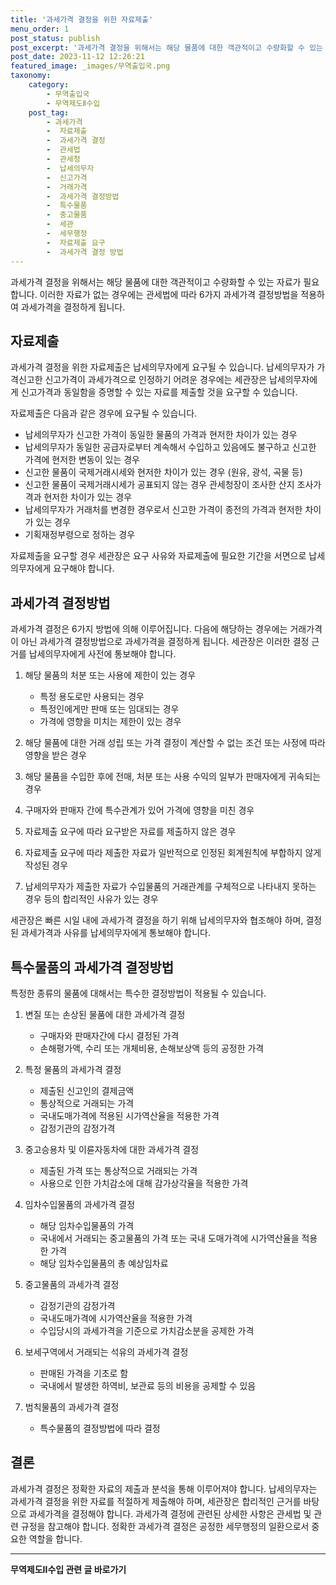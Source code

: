 ```yaml
---
title: '과세가격 결정을 위한 자료제출'
menu_order: 1
post_status: publish
post_excerpt: '과세가격 결정을 위해서는 해당 물품에 대한 객관적이고 수량화할 수 있는 자료가 필요합니다. 이러한 자료가 없는 경우에는 관세법에 따라 6가지 과세가격 결정방법을 적용하여 과세가격을 결정하게 됩니다.'
post_date: 2023-11-12 12:26:21
featured_image: _images/무역출입국.png
taxonomy:
    category:
        - 무역출입국
        - 무역제도Ⅱ수입
    post_tag:
        - 과세가격
        -  자료제출
        -  과세가격 결정
        -  관세법
        -  관세청
        -  납세의무자
        -  신고가격
        -  거래가격
        -  과세가격 결정방법
        -  특수물품
        -  중고물품
        -  세관
        -  세무행정
        -  자료제출 요구
        -  과세가격 결정 방법
---
```



과세가격 결정을 위해서는 해당 물품에 대한 객관적이고 수량화할 수 있는 자료가 필요합니다. 이러한 자료가 없는 경우에는 관세법에 따라 6가지 과세가격 결정방법을 적용하여 과세가격을 결정하게 됩니다.

## 자료제출

과세가격 결정을 위한 자료제출은 납세의무자에게 요구될 수 있습니다. 납세의무자가 가격신고한 신고가격이 과세가격으로 인정하기 어려운 경우에는 세관장은 납세의무자에게 신고가격과 동일함을 증명할 수 있는 자료를 제출할 것을 요구할 수 있습니다.

자료제출은 다음과 같은 경우에 요구될 수 있습니다.
- 납세의무자가 신고한 가격이 동일한 물품의 가격과 현저한 차이가 있는 경우
- 납세의무자가 동일한 공급자로부터 계속해서 수입하고 있음에도 불구하고 신고한 가격에 현저한 변동이 있는 경우
- 신고한 물품이 국제거래시세와 현저한 차이가 있는 경우 (원유, 광석, 곡물 등)
- 신고한 물품이 국제거래시세가 공표되지 않는 경우 관세청장이 조사한 산지 조사가격과 현저한 차이가 있는 경우
- 납세의무자가 거래처를 변경한 경우로서 신고한 가격이 종전의 가격과 현저한 차이가 있는 경우
- 기획재정부령으로 정하는 경우

자료제출을 요구할 경우 세관장은 요구 사유와 자료제출에 필요한 기간을 서면으로 납세의무자에게 요구해야 합니다.

## 과세가격 결정방법

과세가격 결정은 6가지 방법에 의해 이루어집니다. 다음에 해당하는 경우에는 거래가격이 아닌 과세가격 결정방법으로 과세가격을 결정하게 됩니다. 세관장은 이러한 결정 근거를 납세의무자에게 사전에 통보해야 합니다.

1. 해당 물품의 처분 또는 사용에 제한이 있는 경우
   - 특정 용도로만 사용되는 경우
   - 특정인에게만 판매 또는 임대되는 경우
   - 가격에 영향을 미치는 제한이 있는 경우

2. 해당 물품에 대한 거래 성립 또는 가격 결정이 계산할 수 없는 조건 또는 사정에 따라 영향을 받은 경우

3. 해당 물품을 수입한 후에 전매, 처분 또는 사용 수익의 일부가 판매자에게 귀속되는 경우

4. 구매자와 판매자 간에 특수관계가 있어 가격에 영향을 미친 경우

5. 자료제출 요구에 따라 요구받은 자료를 제출하지 않은 경우

6. 자료제출 요구에 따라 제출한 자료가 일반적으로 인정된 회계원칙에 부합하지 않게 작성된 경우

7. 납세의무자가 제출한 자료가 수입물품의 거래관계를 구체적으로 나타내지 못하는 경우
   등의 합리적인 사유가 있는 경우

세관장은 빠른 시일 내에 과세가격 결정을 하기 위해 납세의무자와 협조해야 하며, 결정된 과세가격과 사유를 납세의무자에게 통보해야 합니다.

## 특수물품의 과세가격 결정방법

특정한 종류의 물품에 대해서는 특수한 결정방법이 적용될 수 있습니다.

1. 변질 또는 손상된 물품에 대한 과세가격 결정
   - 구매자와 판매자간에 다시 결정된 가격
   - 손해평가액, 수리 또는 개체비용, 손해보상액 등의 공정한 가격

2. 특정 물품의 과세가격 결정
   - 제출된 신고인의 결제금액
   - 통상적으로 거래되는 가격
   - 국내도매가격에 적용된 시가역산율을 적용한 가격
   - 감정기관의 감정가격

3. 중고승용차 및 이륜자동차에 대한 과세가격 결정
   - 제출된 가격 또는 통상적으로 거래되는 가격
   - 사용으로 인한 가치감소에 대해 감가상각율을 적용한 가격

4. 임차수입물품의 과세가격 결정
   - 해당 임차수입물품의 가격
   - 국내에서 거래되는 중고물품의 가격 또는 국내 도매가격에 시가역산율을 적용한 가격
   - 해당 임차수입물품의 총 예상임차료

5. 중고물품의 과세가격 결정
   - 감정기관의 감정가격
   - 국내도매가격에 시가역산율을 적용한 가격
   - 수입당시의 과세가격을 기준으로 가치감소분을 공제한 가격

6. 보세구역에서 거래되는 석유의 과세가격 결정
   - 판매된 가격을 기초로 함
   - 국내에서 발생한 하역비, 보관료 등의 비용을 공제할 수 있음

7. 범칙물품의 과세가격 결정
   - 특수물품의 결정방법에 따라 결정

## 결론

과세가격 결정은 정확한 자료의 제출과 분석을 통해 이루어져야 합니다. 납세의무자는 과세가격 결정을 위한 자료를 적절하게 제출해야 하며, 세관장은 합리적인 근거를 바탕으로 과세가격을 결정해야 합니다. 과세가격 결정에 관련된 상세한 사항은 관세법 및 관련 규정을 참고해야 합니다. 정확한 과세가격 결정은 공정한 세무행정의 일환으로서 중요한 역할을 합니다.
<!-- wp:separator -->
<hr class="wp-block-separator has-alpha-channel-opacity"/>
<!-- /wp:separator -->

<!-- wp:group {"backgroundColor":"base","layout":{"type":"constrained"}} -->
<div class="wp-block-group has-base-background-color has-background"><!-- wp:paragraph {"align":"center","fontSize":"medium"} -->
<p class="has-text-align-center has-large-font-size"><strong>무역제도Ⅱ수입 관련 글 바로가기</strong></p>
<!-- /wp:paragraph -->


<!-- wp:latest-posts
{"categories":[{"id":14432,"count":19,"description":"","link":"https://uknowlaw.com/category/%eb%ac%b4%ec%97%ad%ec%a0%9c%eb%8f%84%e2%85%b1%ec%88%98%ec%9e%85/","name":"무역제도Ⅱ수입","slug":"무역제도Ⅱ수입","taxonomy":"category","parent":0,"meta":[],"_links":{"self":[{"href":"https://uknowlaw.com/wp-json/wp/v2/categories/14432"}],"collection":[{"href":"https://uknowlaw.com/wp-json/wp/v2/categories"}],"about":[{"href":"https://uknowlaw.com/wp-json/wp/v2/taxonomies/category"}],"wp:post_type":[{"href":"https://uknowlaw.com/wp-json/wp/v2/posts?categories=14432"}],"curies":[{"name":"wp","href":"https://api.w.org/{rel}","templated":true}]}}],"postsToShow":100,"excerptLength":28,"postLayout":"grid","columns":2,"featuredImageAlign":"left","featuredImageSizeSlug":"large","fontSize":"small"} /--></div>
<!-- /wp:group -->